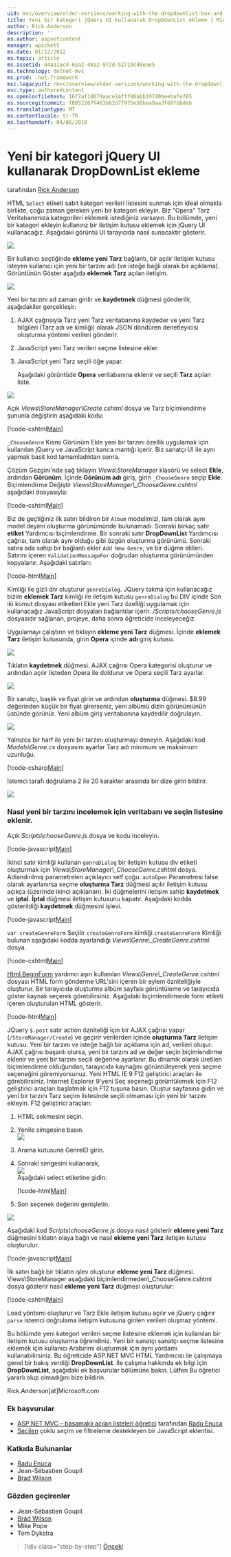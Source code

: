 ```yaml
---
uid: mvc/overview/older-versions/working-with-the-dropdownlist-box-and-jquery/adding-a-new-category-to-the-dropdownlist-using-jquery-ui
title: Yeni bir kategori jQuery UI kullanarak DropDownList ekleme | Microsoft Docs
author: Rick-Anderson
description: ''
ms.author: aspnetcontent
manager: wpickett
ms.date: 01/12/2012
ms.topic: article
ms.assetid: 44aa1ac4-6ea2-48a2-972d-52710c48eae5
ms.technology: dotnet-mvc
ms.prod: .net-framework
msc.legacyurl: /mvc/overview/older-versions/working-with-the-dropdownlist-box-and-jquery/adding-a-new-category-to-the-dropdownlist-using-jquery-ui
msc.type: authoredcontent
ms.openlocfilehash: 16f7af1d679aace24fff86abb19740beebafe785
ms.sourcegitcommit: f8852267f463b62d7f975e56bea9aa3f68fbbdeb
ms.translationtype: MT
ms.contentlocale: tr-TR
ms.lasthandoff: 04/06/2018
---
```

<a name="adding-a-new-category-to-the-dropdownlist-using-jquery-ui"></a>Yeni bir kategori jQuery UI kullanarak DropDownList ekleme
====================
tarafından [Rick Anderson](https://github.com/Rick-Anderson)

HTML `Select` etiketi sabit kategori verileri listesini sunmak için ideal olmakla birlikte, çoğu zaman gereken yeni bir kategori ekleyin. Biz "Opera" Tarz Veritabanımıza kategorileri eklemek istediğiniz varsayın. Bu bölümde, yeni bir kategori ekleyin kullanırız bir iletişim kutusu eklemek için jQuery UI kullanacağız. Aşağıdaki görüntü UI tarayıcıda nasıl sunacaktır gösterir.

![](adding-a-new-category-to-the-dropdownlist-using-jquery-ui/_static/image1.png)

Bir kullanıcı seçtiğinde **ekleme yeni Tarz** bağlantı, bir açılır iletişim kutusu isteyen kullanıcı için yeni bir tarzını adı (ve isteğe bağlı olarak bir açıklama). Görüntünün Göster aşağıda **eklemek Tarz** açılan iletişim.

![](adding-a-new-category-to-the-dropdownlist-using-jquery-ui/_static/image2.png)

Yeni bir tarzını ad zaman girilir ve **kaydetmek** düğmesi gönderilir, aşağıdakiler gerçekleşir:

1. AJAX çağrısıyla Tarz yeni Tarz veritabanına kaydeder ve yeni Tarz bilgileri (Tarz adı ve kimliği) olarak JSON döndüren denetleyicisi oluşturma yöntemi verileri gönderir.
2. JavaScript yeni Tarz verileri seçme listesine ekler.
3. JavaScript yeni Tarz seçili öğe yapar.

   Aşağıdaki görüntüde **Opera** veritabanına eklenir ve seçili **Tarz** açılan liste. 

![](adding-a-new-category-to-the-dropdownlist-using-jquery-ui/_static/image3.png)

Açık *Views\StoreManager\Create.cshtml* dosya ve Tarz biçimlendirme şununla değiştirin aşağıdaki kodu:

[!code-cshtml[Main](adding-a-new-category-to-the-dropdownlist-using-jquery-ui/samples/sample1.cshtml)]

`_ChooseGenre` Kısmi Görünüm Ekle yeni bir tarzını özellik uygulamak için kullanılan jQuery ve JavaScript kanca mantığı içerir. Biz sanatçı UI ile aynı yapmak basit kod tamamladıktan sonra.

Çözüm Gezgini'nde sağ tıklayın *Views\StoreManager* klasörü ve select **Ekle**, ardından **Görünüm**. İçinde **Görünüm adı** giriş, girin `_ChooseGenre` seçip **Ekle**. Biçimlendirme Değiştir *Views\StoreManager\\_ChooseGenre.cshtml* aşağıdaki dosyasıyla:

[!code-cshtml[Main](adding-a-new-category-to-the-dropdownlist-using-jquery-ui/samples/sample2.cshtml)]

Biz de geçtiğiniz ilk satırı bildiren bir `Album` modelimizi, tam olarak aynı model deyimi oluşturma görünümünde bulunamadı. Sonraki birkaç satır **etiket** Yardımcısı biçimlendirme. Bir sonraki satır **DropDownList** Yardımcısı çağrısı, tam olarak aynı olduğu gibi özgün oluşturma görünümü. Sonraki satıra ada sahip bir bağlantı ekler `Add New Genre`, ve bir düğme stilleri. Satırını içeren `ValidationMessageFor` doğrudan oluşturma görünümünden kopyalanır. Aşağıdaki satırları:

[!code-html[Main](adding-a-new-category-to-the-dropdownlist-using-jquery-ui/samples/sample3.html)]

Kimliği ile gizli div oluşturur `genreDialog`. JQuery takma için kullanacağız bizim **eklemek Tarz** kimliği ile iletişim kutusu `genreDialog` bu DIV içinde Son iki komut dosyası etiketleri Ekle yeni Tarz özelliği uygulamak için kullanacağız JavaScript dosyaları bağlantılar içerir. */Scripts/chooseGenre.js* dosyasıdır sağlanan, projeye, daha sonra öğreticide inceleyeceğiz.

Uygulamayı çalıştırın ve tıklayın **ekleme yeni Tarz** düğmesi. İçinde **eklemek Tarz** iletişim kutusunda, girin **Opera** içinde **adı** giriş kutusu.

![](adding-a-new-category-to-the-dropdownlist-using-jquery-ui/_static/image4.png)

Tıklatın **kaydetmek** düğmesi. AJAX çağrısı Opera kategorisi oluşturur ve ardından açılır listeden Opera ile doldurur ve Opera seçili Tarz ayarlar.

![](adding-a-new-category-to-the-dropdownlist-using-jquery-ui/_static/image5.png)

Bir sanatçı, başlık ve fiyat girin ve ardından **oluşturma** düğmesi. $8.99 değerinden küçük bir fiyat girerseniz, yeni albümü dizin görünümünün üstünde görünür. Yeni albüm giriş veritabanına kaydedilir doğrulayın.

![](adding-a-new-category-to-the-dropdownlist-using-jquery-ui/_static/image6.png)

Yalnızca bir harf ile yeni bir tarzını oluşturmayı deneyin. Aşağıdaki kod *Models\Genre.cs* dosyasını ayarlar Tarz adı minimum ve maksimum uzunluğu.

[!code-csharp[Main](adding-a-new-category-to-the-dropdownlist-using-jquery-ui/samples/sample4.cs)]

İstemci tarafı doğrulama 2 ile 20 karakter arasında bir dize girin bildirir.

![](adding-a-new-category-to-the-dropdownlist-using-jquery-ui/_static/image7.png)

### <a name="examining-how-a-new-genre-is-added-to-the-database-and-the-select-list"></a>Nasıl yeni bir tarzını incelemek için veritabanı ve seçin listesine eklenir.

Açık *Scripts\chooseGenre.js* dosya ve kodu inceleyin.

[!code-javascript[Main](adding-a-new-category-to-the-dropdownlist-using-jquery-ui/samples/sample5.js)]

İkinci satır kimliği kullanan `genreDialog` bir iletişim kutusu div etiketi oluşturmak için *Views\StoreManager\\_ChooseGenre.cshtml* dosya. Adlandırılmış parametreleri açıklayıcı self çoğu. `autoOpen` Parametresi false olarak ayarlanırsa seçme **oluşturma Tarz** düğmesi açılır iletişim kutusu açıkça (üzerinde ikinci açıklanan). İki düğmelerini iletişim sahip **kaydetmek** ve **iptal**. **İptal** düğmesi iletişim kutusunu kapatır. Aşağıdaki kodda gösterildiği **kaydetmek** düğmesini işlevi.

[!code-javascript[Main](adding-a-new-category-to-the-dropdownlist-using-jquery-ui/samples/sample6.js)]

`var createGenreForm` Seçilir `createGenreForm` kimliği `createGenreForm` Kimliği bulunan aşağıdaki kodda ayarlandığı *Views\Genre\\_CreateGenre.cshtml* dosya.

[!code-cshtml[Main](adding-a-new-category-to-the-dropdownlist-using-jquery-ui/samples/sample7.cshtml)]

[Html.BeginForm](https://msdn.microsoft.com/library/dd492714.aspx) yardımcı aşırı kullanılan *Views\Genre\\_CreateGenre.cshtml* dosyası HTML form gönderme URL'sini içeren bir eylem özniteliğiyle oluşturur. Bir tarayıcıda oluşturma albüm sayfası görüntüleme ve tarayıcıda göster kaynak seçerek görebilirsiniz. Aşağıdaki biçimlendirmede form etiketi içeren oluşturulan HTML gösterir.

[!code-html[Main](adding-a-new-category-to-the-dropdownlist-using-jquery-ui/samples/sample8.html)]

JQuery `$.post` satır action özniteliği için bir AJAX çağrısı yapar (`/StoreManager/Create`) ve geçirir verilerden içinde **oluşturma Tarz** iletişim kutusu. Yeni bir tarzını ve isteğe bağlı bir açıklama için ad, verileri oluşur. AJAX çağrısı başarılı olursa, yeni bir tarzını ad ve değer seçin biçimlendirme eklenir ve yeni bir tarzını seçili değerine ayarlanır. Bu dinamik olarak üretilen biçimlendirme olduğundan, tarayıcıda kaynağını görüntüleyerek yeni seçme seçeneğini göremiyorsunuz. Yeni HTML IE 9 F12 geliştirici araçları ile görebilirsiniz. Internet Explorer 9'yeni Seç seçeneği görüntülemek için F12 geliştirici araçları başlatmak için F12 tuşuna basın. Oluştur sayfasına gidin ve yeni bir tarzını Tarz seçim listesinde seçili olmaması için yeni bir tarzını ekleyin. F12 geliştirici araçları:

1. HTML sekmesini seçin.
2. Yenile simgesine basın.  
    ![](adding-a-new-category-to-the-dropdownlist-using-jquery-ui/_static/image8.png)
3. Arama kutusuna GenreID girin.
4. Sonraki simgesini kullanarak,   
    ![](adding-a-new-category-to-the-dropdownlist-using-jquery-ui/_static/image9.png)  
   Aşağıdaki select etiketine gidin:

    [!code-html[Main](adding-a-new-category-to-the-dropdownlist-using-jquery-ui/samples/sample9.html)]
5. Son seçenek değerini genişletin.

![](adding-a-new-category-to-the-dropdownlist-using-jquery-ui/_static/image10.png)

Aşağıdaki kod *Scripts\chooseGenre.js* dosya nasıl gösterir **ekleme yeni Tarz** düğmesini tıklatın olaya bağlı ve nasıl **ekleme yeni Tarz** iletişim kutusu oluşturulur.

[!code-javascript[Main](adding-a-new-category-to-the-dropdownlist-using-jquery-ui/samples/sample10.js)]

İlk satırı bağlı bir tıklatın işlev oluşturur **ekleme yeni Tarz** düğmesi. Views\StoreManager aşağıdaki biçimlendirmeden\\_ChooseGenre.cshtml dosya gösterir nasıl **ekleme yeni Tarz** düğmesi oluşturulur:

[!code-cshtml[Main](adding-a-new-category-to-the-dropdownlist-using-jquery-ui/samples/sample11.cshtml)]

Load yöntemi oluşturur ve Tarz Ekle iletişim kutusu açılır ve jQuery çağırır `parse` istemci doğrulama iletişim kutusuna girilen verileri oluşmaz yöntemi.

Bu bölümde yeni kategori verileri seçme listesine eklemek için kullanılan bir iletişim kutusu oluşturma öğrendiniz. Yeni bir sanatçı sanatçı seçme listesine eklemek için kullanıcı Arabirimi oluşturmak için aynı yordamı kullanabilirsiniz. Bu öğreticide ASP.NET MVC HTML Yardımcısı ile çalışmaya genel bir bakış verdiği **DropDownList**. İle çalışma hakkında ek bilgi için **DropDownList**, aşağıdaki ek başvurular bölümüne bakın. Lütfen Bu öğretici yararlı olup olmadığını bize bildirin.

Rick.Anderson[at]Microsoft.com

### <a name="additional-references"></a>Ek başvurular

- [ASP.NET MVC – basamaklı açılan listeleri öğretici](https://weblogs.asp.net/raduenuca/archive/2011/03/06/asp-net-mvc-cascading-dropdown-lists-tutorial-part-1-defining-the-problem-and-the-context.aspx) tarafından [Radu Enuca](https://weblogs.asp.net/raduenuca/default.aspx)
- [Seçilen](http://harvesthq.github.com/chosen/) çoklu seçim ve filtreleme destekleyen bir JavaScript eklentisi.

### <a name="contributors"></a>Katkıda Bulunanlar

- [Radu Enuca](https://weblogs.asp.net/raduenuca/default.aspx)
- Jean-Sébastien Goupil
- [Brad Wilson](http://bradwilson.typepad.com/)

### <a name="reviewers"></a>Gözden geçirenler

- Jean-Sébastien Goupil
- [Brad Wilson](http://bradwilson.typepad.com/)
- Mike Pope
- Tom Dykstra

> [!div class="step-by-step"]
> [Önceki](examining-how-aspnet-mvc-scaffolds-the-dropdownlist-helper.md)
